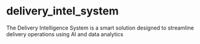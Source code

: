 # delivery_intel_system
The Delivery Intelligence System is a smart solution designed to streamline delivery operations using AI and data analytics
